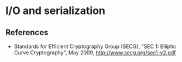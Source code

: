 # I/O and serialization

## References

- Standards for Efficient Cryptography Group (SECG),
  "SEC 1: Elliptic Curve Cryptography", May 2009,
  http://www.secg.org/sec1-v2.pdf
